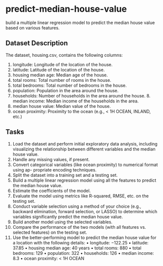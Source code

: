 # predict-median-house-value
build a multiple linear regression model to predict the median house value based on various features.

## Dataset Description
The dataset, housing.csv, contains the following columns: 
1. longitude: Longitude of the location of the house.
2. latitude: Latitude of the location of the house.
3. housing median age: Median age of the house.
4. total rooms: Total number of rooms in the house.
5. total bedrooms: Total number of bedrooms in the house.
6. population: Population in the area around the house.
7. households: Number of households in the area around the house. 8. median income: Median income of the households in the area.
9. median house value: Median value of the house.
10. ocean proximity: Proximity to the ocean (e.g., < 1H OCEAN, INLAND, etc.)

## Tasks
1. Load the dataset and perform initial exploratory data analysis, including visualizing the relationship between different variables and the median house value.
2. Handle any missing values, if present.
3. Convert categorical variables (like ocean proximity) to numerical format using ap- propriate encoding techniques.
4. Split the dataset into a training set and a testing set.
5. Build a multiple linear regression model using all the features to predict the median house value.
6. Estimate the coefficients of the model.
7. Evaluate the model using metrics like R-squared, RMSE, etc. on the testing set.
8. Conduct variable selection using a method of your choice (e.g., backward elimination, forward selection, or LASSO) to determine which variables significantly predict the median house value.
9. Build another model using the selected variables.
10. Compare the performance of the two models (with all features vs. selected features) on the testing set.
11. Use the better-performing model to predict the median house value for a location with the following details:
  • longitude: −122.25
  • latitude: 37.85
  • housing median age: 40 years
  • total rooms: 880
  • total bedrooms: 129
  • population: 322
  • households: 126
  • median income: 8.3
  • ocean proximity: < 1H OCEAN
